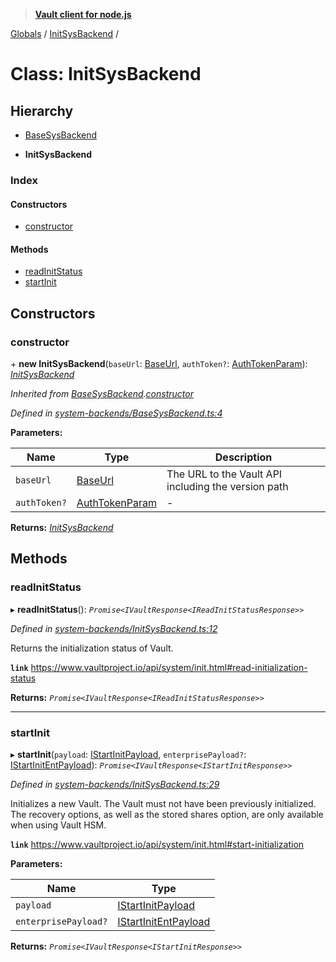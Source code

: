 > **[Vault client for node.js](../README.md)**

[Globals](../globals.md) / [InitSysBackend](initsysbackend.md) /

# Class: InitSysBackend

## Hierarchy

  * [BaseSysBackend](basesysbackend.md)

  * **InitSysBackend**

### Index

#### Constructors

* [constructor](initsysbackend.md#constructor)

#### Methods

* [readInitStatus](initsysbackend.md#readinitstatus)
* [startInit](initsysbackend.md#startinit)

## Constructors

###  constructor

\+ **new InitSysBackend**(`baseUrl`: [BaseUrl](../globals.md#baseurl), `authToken?`: [AuthTokenParam](../globals.md#authtokenparam)): *[InitSysBackend](initsysbackend.md)*

*Inherited from [BaseSysBackend](basesysbackend.md).[constructor](basesysbackend.md#constructor)*

*Defined in [system-backends/BaseSysBackend.ts:4](https://github.com/theogravity/vault-tacular/blob/27041c7/src/system-backends/BaseSysBackend.ts#L4)*

**Parameters:**

Name | Type | Description |
------ | ------ | ------ |
`baseUrl` | [BaseUrl](../globals.md#baseurl) | The URL to the Vault API including the version path |
`authToken?` | [AuthTokenParam](../globals.md#authtokenparam) | - |

**Returns:** *[InitSysBackend](initsysbackend.md)*

## Methods

###  readInitStatus

▸ **readInitStatus**(): *`Promise<IVaultResponse<IReadInitStatusResponse>>`*

*Defined in [system-backends/InitSysBackend.ts:12](https://github.com/theogravity/vault-tacular/blob/27041c7/src/system-backends/InitSysBackend.ts#L12)*

Returns the initialization status of Vault.

**`link`** https://www.vaultproject.io/api/system/init.html#read-initialization-status

**Returns:** *`Promise<IVaultResponse<IReadInitStatusResponse>>`*

___

###  startInit

▸ **startInit**(`payload`: [IStartInitPayload](../interfaces/iinitsysbackend.istartinitpayload.md), `enterprisePayload?`: [IStartInitEntPayload](../interfaces/iinitsysbackend.istartinitentpayload.md)): *`Promise<IVaultResponse<IStartInitResponse>>`*

*Defined in [system-backends/InitSysBackend.ts:29](https://github.com/theogravity/vault-tacular/blob/27041c7/src/system-backends/InitSysBackend.ts#L29)*

Initializes a new Vault. The Vault must not have been previously initialized. The recovery
options, as well as the stored shares option, are only available when using Vault HSM.

**`link`** https://www.vaultproject.io/api/system/init.html#start-initialization

**Parameters:**

Name | Type |
------ | ------ |
`payload` | [IStartInitPayload](../interfaces/iinitsysbackend.istartinitpayload.md) |
`enterprisePayload?` | [IStartInitEntPayload](../interfaces/iinitsysbackend.istartinitentpayload.md) |

**Returns:** *`Promise<IVaultResponse<IStartInitResponse>>`*